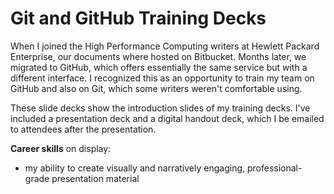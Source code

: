 # Git and GitHub Training Decks

When I joined the High Performance Computing writers at Hewlett Packard Enterprise, our documents where hosted on Bitbucket. Months later, we migrated to GitHub, which offers essentially the same service but with a different interface. I recognized this as an opportunity to train my team on GitHub and also on Git, which some writers weren't comfortable using.

These slide decks show the introduction slides of my training decks. I've included a presentation deck and a digital handout deck, which I be emailed to attendees after the presentation.

**Career skills** on display:

-  my ability to create visually and narratively engaging, professional-grade presentation material
